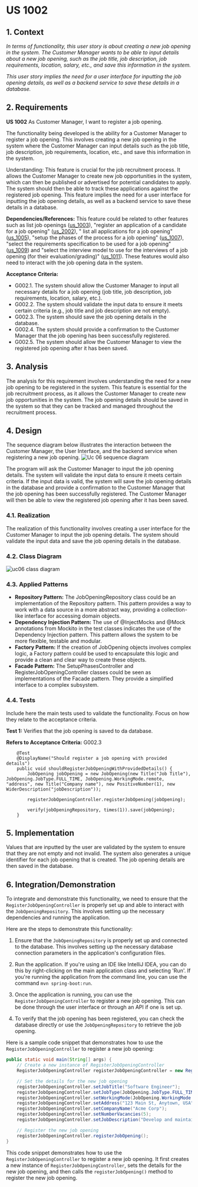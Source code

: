 # US 1002

## 1. Context

*In terms of functionality, this user story is about creating a new job opening in the system. The Customer Manager wants to be able to input details about a new job opening, such as the job title, job description, job requirements, location, salary, etc., and save this information in the system.*

*This user story implies the need for a user interface for inputting the job opening details, as well as a backend service to save these details in a database.*

## 2. Requirements

**US 1002** As Customer Manager, I want to register a job opening.

The functionality being developed is the ability for a Customer Manager to register a job opening. This involves creating a new job opening in the system where the Customer Manager can input details such as the job title, job description, job requirements, location, etc., and save this information in the system.

Understanding:
This feature is crucial for the job recruitment process. It allows the Customer Manager to create new job opportunities in the system, which can then be published or advertised for potential candidates to apply. The system should then be able to track these applications against the registered job opening. This feature implies the need for a user interface for inputting the job opening details, as well as a backend service to save these details in a database.

**Dependencies/References:**
This feature could be related to other features such as list job openings ([us_1003](../us_1003/readme.md)), "register an application of a candidate for a job opening" ([us_2002](../us_2002/readme.md)), " list all applications for a job opening" ([us_1005](../us_1005/readme.md)), "setup the phases of the process for a job opening" ([us_1007](../us_1007/readme.md)), "select the requirements specification to be used for a job opening" ([us_1009](../us_1009/readme.md)) and "select the interview model to use for the interviews of a job opening (for their evaluation/grading)" ([us_1011](../us_1011/readme.md)). These features would also need to interact with the job opening data in the system.

**Acceptance Criteria:**
- G002.1. The system should allow the Customer Manager to input all necessary details for a job opening (job title, job description, job requirements, location, salary, etc.).
- G002.2. The system should validate the input data to ensure it meets certain criteria (e.g., job title and job description are not empty).
- G002.3. The system should save the job opening details in the database.
- G002.4. The system should provide a confirmation to the Customer Manager that the job opening has been successfully registered.
- G002.5. The system should allow the Customer Manager to view the registered job opening after it has been saved.


## 3. Analysis

The analysis for this requirement involves understanding the need for a new job opening to be registered in the system. This feature is essential for the job recruitment process, as it allows the Customer Manager to create new job opportunities in the system. The job opening details should be saved in the system so that they can be tracked and managed throughout the recruitment process.

## 4. Design

[//]: # (*In this sections, the team should present the solution design that was adopted to solve the requirement. This should include, at least, a diagram of the realization of the functionality &#40;e.g., sequence diagram&#41;, a class diagram &#40;presenting the classes that support the functionality&#41;, the identification and rational behind the applied design patterns and the specification of the main tests used to validade the functionality.*)

The sequence diagram below illustrates the interaction between the Customer Manager, the User Interface, and the backend service when registering a new job opening.
![Uc 06 sequence diagram](/docs/sprintB/uc/uc06/diagrams/svg/SD.svg "Uc 06 sequence diagram")

The program will ask the Customer Manager to input the job opening details. The system will validate the input data to ensure it meets certain criteria. If the input data is valid, the system will save the job opening details in the database and provide a confirmation to the Customer Manager that the job opening has been successfully registered. The Customer Manager will then be able to view the registered job opening after it has been saved.

### 4.1. Realization

The realization of this functionality involves creating a user interface for the Customer Manager to input the job opening details. The system should validate the input data and save the job opening details in the database.

### 4.2. Class Diagram

![uc06 class diagram](/docs/sprintB/uc/uc06/diagrams/svg/CD.svg "uc06 class diagram")

### 4.3. Applied Patterns

* **Repository Pattern:** The JobOpeningRepository class could be an implementation of the Repository pattern. This pattern provides a way to work with a data source in a more abstract way, providing a collection-like interface for accessing domain objects.  
* **Dependency Injection Pattern:** The use of @InjectMocks and @Mock annotations from Mockito in the test classes indicates the use of the Dependency Injection pattern. This pattern allows the system to be more flexible, testable and modular.  
* **Factory Pattern:** If the creation of JobOpening objects involves complex logic, a Factory pattern could be used to encapsulate this logic and provide a clean and clear way to create these objects.  
* **Facade Pattern:** The SetupPhasesController and RegisterJobOpeningController classes could be seen as implementations of the Facade pattern. They provide a simplified interface to a complex subsystem.

### 4.4. Tests

Include here the main tests used to validate the functionality. Focus on how they relate to the acceptance criteria.

**Test 1:** Verifies that the job opening is saved to da database.

**Refers to Acceptance Criteria:** G002.3


```
    @Test
    @DisplayName("Should register a job opening with provided details")
    public void shouldRegisterJobOpeningWithProvidedDetails() {
        JobOpening jobOpening = new JobOpening(new Title("Job Title"), JobOpening.JobType.FULL_TIME, JobOpening.WorkingMode.remote, "address", new Title("Company name"), new PositiveNumber(1), new WiderDescription("jobDescription"));

        registerJobOpeningController.registerJobOpening(jobOpening);

        verify(jobOpeningRepository, times(1)).save(jobOpening);
    }

````

## 5. Implementation

[//]: # (*In this section the team should present, if necessary, some evidencies that the implementation is according to the design. It should also describe and explain other important artifacts necessary to fully understand the implementation like, for instance, configuration files.*)

Values that are inputted by the user are validated by the system to ensure that they are not empty and not invalid. The system also generates a unique identifier for each job opening that is created. The job opening details are then saved in the database.

[//]: # (*It is also a best practice to include a listing &#40;with a brief summary&#41; of the major commits regarding this requirement.*)

## 6. Integration/Demonstration

To integrate and demonstrate this functionality, we need to ensure that the `RegisterJobOpeningController` is properly set up and able to interact with the `JobOpeningRepository`. This involves setting up the necessary dependencies and running the application.

Here are the steps to demonstrate this functionality:

1. Ensure that the `JobOpeningRepository` is properly set up and connected to the database. This involves setting up the necessary database connection parameters in the application's configuration files.

2. Run the application. If you're using an IDE like IntelliJ IDEA, you can do this by right-clicking on the main application class and selecting 'Run'. If you're running the application from the command line, you can use the command `mvn spring-boot:run`.

3. Once the application is running, you can use the `RegisterJobOpeningController` to register a new job opening. This can be done through the user interface or through an API if one is set up.

4. To verify that the job opening has been registered, you can check the database directly or use the `JobOpeningRepository` to retrieve the job opening.

Here is a sample code snippet that demonstrates how to use the `RegisterJobOpeningController` to register a new job opening:

```java
public static void main(String[] args) {
    // Create a new instance of RegisterJobOpeningController
    RegisterJobOpeningController registerJobOpeningController = new RegisterJobOpeningController();

    // Set the details for the new job opening
    registerJobOpeningController.setJobTitle("Software Engineer");
    registerJobOpeningController.setJobType(JobOpening.JobType.FULL_TIME);
    registerJobOpeningController.setWorkingMode(JobOpening.WorkingMode.remote);
    registerJobOpeningController.setAddress("123 Main St, Anytown, USA");
    registerJobOpeningController.setCompanyName("Acme Corp");
    registerJobOpeningController.setNumberVacancies(5);
    registerJobOpeningController.setJobDescription("Develop and maintain software applications.");

    // Register the new job opening
    registerJobOpeningController.registerJobOpening();
}
```

This code snippet demonstrates how to use the `RegisterJobOpeningController` to register a new job opening. It first creates a new instance of `RegisterJobOpeningController`, sets the details for the new job opening, and then calls the `registerJobOpening()` method to register the new job opening.

[//]: # (## 7. Observations)

[//]: # ()
[//]: # (*This section should be used to include any content that does not fit any of the previous sections.*)

[//]: # ()
[//]: # (*The team should present here, for instance, a critical prespective on the developed work including the analysis of alternative solutioons or related works*)

[//]: # ()
[//]: # (*The team should include in this section statements/references regarding third party works that were used in the development this work.*)